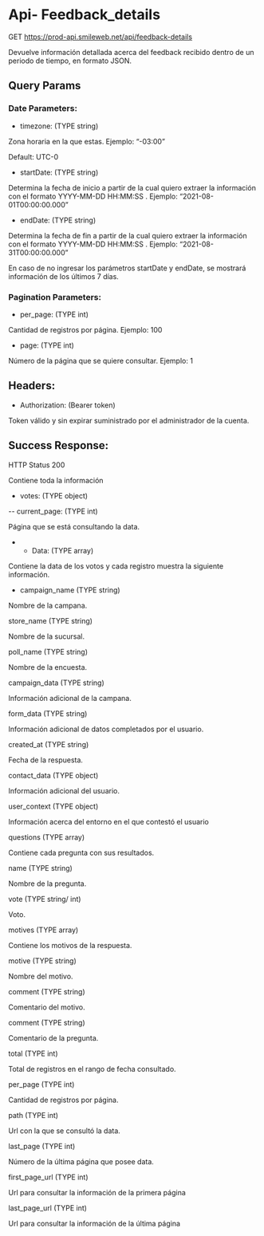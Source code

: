 # Api- Feedback_details

GET  https://prod-api.smileweb.net/api/feedback-details

Devuelve información detallada acerca del feedback recibido dentro de un periodo de tiempo, en formato JSON.

## Query Params

### Date Parameters:

- timezone: (TYPE string)

Zona horaria en la que estas. Ejemplo: “-03:00”

Default: UTC-0

- startDate: (TYPE string)

Determina la fecha de inicio a partir de la cual quiero extraer la información con el formato YYYY-MM-DD HH:MM:SS . Ejemplo: “2021-08-01T00:00:00.000”

- endDate: (TYPE string)

Determina la fecha de fin a partir de la cual quiero extraer la información con el formato YYYY-MM-DD HH:MM:SS . Ejemplo: “2021-08-31T00:00:00.000”

En caso de no ingresar los parámetros startDate y endDate, se mostrará información de los últimos 7 días.

### Pagination Parameters:

- per_page: (TYPE int)

Cantidad de registros por página. Ejemplo: 100

- page: (TYPE int)

Número de la página que se quiere consultar. Ejemplo: 1

## Headers:

- Authorization: (Bearer token)

Token válido y sin expirar suministrado por el administrador de la cuenta.

## Success Response:

HTTP Status 200

Contiene toda la información

- votes: (TYPE object)

-- current_page: (TYPE int)

Página que se está consultando la data.

- - Data: (TYPE array)

Contiene la data de los votos y cada registro muestra la siguiente información.

- campaign_name  (TYPE string)

Nombre de la campana.

store_name  (TYPE string)

Nombre de la sucursal.

poll_name  (TYPE string)

Nombre de la encuesta.

campaign_data  (TYPE string)

Información adicional de la campana.

form_data  (TYPE string)

Información adicional de datos completados por el usuario.

created_at (TYPE string)

Fecha de la respuesta.

contact_data (TYPE object)

Información adicional del usuario.

user_context (TYPE object)

Información acerca del entorno en el que contestó el usuario

questions (TYPE array)

Contiene cada pregunta con sus resultados.

name (TYPE string)

Nombre de la pregunta.

vote (TYPE string/ int)

Voto.

motives (TYPE array)

Contiene los motivos de la respuesta.

motive (TYPE string) 

Nombre del motivo.

comment (TYPE string)

Comentario del motivo.

comment (TYPE string)

Comentario de la pregunta.

total (TYPE int)

Total de registros en el rango de fecha consultado.

per_page (TYPE int)

Cantidad de registros por página.

path (TYPE int)

Url con la que se consultó la data.

last_page (TYPE int)

Número de la última página que posee data.

first_page_url (TYPE int)

Url para consultar la información de la primera página

last_page_url (TYPE int)

Url para consultar la información de la última página


